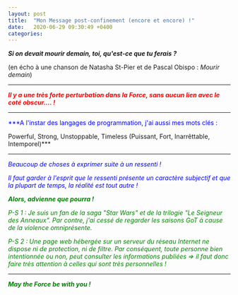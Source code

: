 ```yaml
---
layout: post
title:  "Mon Message post-confinement (encore et encore) !"
date:   2020-06-29 09:30:49 +0400
categories: 
---
```

<!---

--->



***Si on devait mourir demain, toi, qu'est-ce que tu ferais ?***

(en écho à une chanson de Natasha St-Pier et de Pascal Obispo : *Mourir demain*)  

   

------
<span style="color: red">***Il y a une très forte perturbation dans la Force, sans aucun lien avec le coté obscur.... !***</span>


-----

<span style="color: blue">***A l'instar des langages de programmation, j'ai aussi mes mots clés :

Powerful, Strong, Unstoppable, Timeless (Puissant, Fort, Inarrêttable, Intemporel)***</span>

-----

<span style="color: blue">*Beaucoup de choses à exprimer suite à un ressenti !* </span>

<span style="color: blue">*Il faut garder à l'esprit que le ressenti présente un caractère subjectif et que la plupart de temps, la réalité est tout autre !*</span>

<span style="color: green">***Alors, advienne que pourra !***</span>

<span style="color: green">*P-S 1 : Je suis un fan de la saga "Star Wars" et de la trilogie "Le Seigneur des Anneaux". Par contre, j'ai cessé de regarder les saisons GoT à cause de la violence omniprésente.*</span>

<span style="color: green">*P-S 2 : Une page web hébergée sur un serveur du réseau Internet ne dispose ni de protection, ni de filtre. Par conséquent, toute personne bien intentionnée ou non, peut consulter les informations publiées => il faut donc faire très attention à celles qui sont très personnelles !*</span>

-----
<span style="color: green">***May the Force be with you !***</span>


